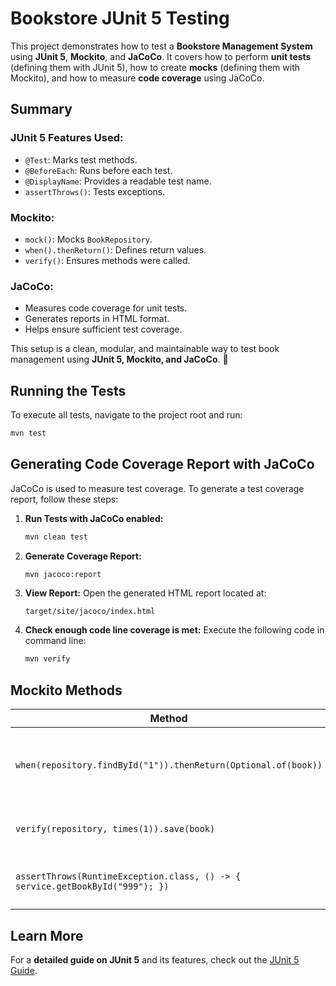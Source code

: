 # Bookstore JUnit 5 Testing

This project demonstrates how to test a **Bookstore Management System** using **JUnit 5**, **Mockito**, and **JaCoCo**. It covers how to perform **unit tests** (defining them with JUnit 5), how to create **mocks** (defining them with Mockito), and how to measure **code coverage** using JaCoCo.

## Summary

### JUnit 5 Features Used:
- `@Test`: Marks test methods.
- `@BeforeEach`: Runs before each test.
- `@DisplayName`: Provides a readable test name.
- `assertThrows()`: Tests exceptions.

### Mockito:
- `mock()`: Mocks `BookRepository`.
- `when().thenReturn()`: Defines return values.
- `verify()`: Ensures methods were called.

### JaCoCo:
- Measures code coverage for unit tests.
- Generates reports in HTML format.
- Helps ensure sufficient test coverage.

This setup is a clean, modular, and maintainable way to test book management using **JUnit 5, Mockito, and JaCoCo**. 🚀

## Running the Tests
To execute all tests, navigate to the project root and run:

```sh
mvn test
```

## Generating Code Coverage Report with JaCoCo
JaCoCo is used to measure test coverage. To generate a test coverage report, follow these steps:

1. **Run Tests with JaCoCo enabled:**

   ```sh
   mvn clean test
   ```

2. **Generate Coverage Report:**

   ```sh
   mvn jacoco:report
   ```

3. **View Report:**
   Open the generated HTML report located at:

   ```
   target/site/jacoco/index.html
   ```

4. **Check enough code line coverage is met:**
   Execute the following code in command line:

   ```sh
   mvn verify
   ```

## Mockito Methods
| Method | Description |
|--------|------------|
| `when(repository.findById("1")).thenReturn(Optional.of(book))` | Mocks behavior: When `findById("1")` is called, return `book`. |
| `verify(repository, times(1)).save(book)` | Ensures `save(book)` was called exactly once. |
| `assertThrows(RuntimeException.class, () -> { service.getBookById("999"); })` | Tests for exceptions when a book is not found. |

## Learn More
For a **detailed guide on JUnit 5** and its features, check out the [JUnit 5 Guide](./JUnit5-101.md).



